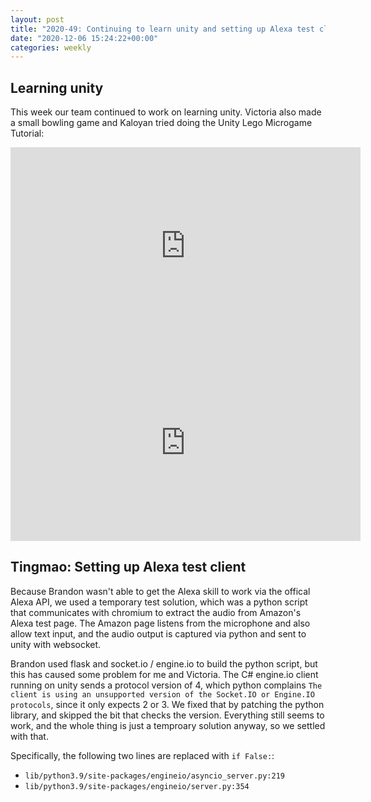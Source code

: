 ```yaml
---
layout: post
title: "2020-49: Continuing to learn unity and setting up Alexa test client"
date: "2020-12-06 15:24:22+00:00"
categories: weekly
---
```


## Learning unity

This week our team continued to work on learning unity. Victoria also made a small bowling game and Kaloyan tried doing the Unity Lego Microgame Tutorial:

<iframe width="560" height="315" src="https://www.youtube.com/embed/Tr0EYdcwTaI" frameborder="0" allow="accelerometer; autoplay; clipboard-write; encrypted-media; gyroscope; picture-in-picture" allowfullscreen></iframe>

<iframe width="560" height="315" src="https://www.youtube.com/embed/sGClAMgkRuY" title="YouTube video player" frameborder="0" allow="accelerometer; autoplay; clipboard-write; encrypted-media; gyroscope; picture-in-picture" allowfullscreen></iframe>

## Tingmao: Setting up Alexa test client

Because Brandon wasn't able to get the Alexa skill to work via the offical Alexa API, we used a temporary test solution, which was a python script that communicates with chromium to extract the audio from Amazon's Alexa test page. The Amazon page listens from the microphone and also allow text input, and the audio output is captured via python and sent to unity with websocket.

Brandon used flask and socket.io / engine.io to build the python script, but this has caused some problem for me and Victoria. The C# engine.io client running on unity sends a protocol version of 4, which python complains `The client is using an unsupported version of the Socket.IO or Engine.IO protocols`, since it only expects 2 or 3. We fixed that by patching the python library, and skipped the bit that checks the version. Everything still seems to work, and the whole thing is just a temproary solution anyway, so we settled with that.

Specifically, the following two lines are replaced with `if False:`:

* `lib/python3.9/site-packages/engineio/asyncio_server.py:219`
* `lib/python3.9/site-packages/engineio/server.py:354`
